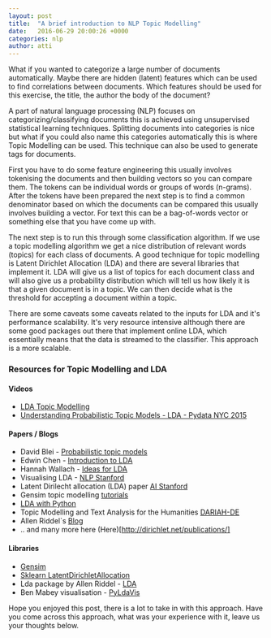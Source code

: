 ```yaml
---
layout: post
title:  "A brief introduction to NLP Topic Modelling"
date:   2016-06-29 20:00:26 +0000
categories: nlp
author: atti
---
```


What if you wanted to categorize a large number of documents automatically. Maybe there are hidden (latent) features which can be used to find correlations between documents. Which features should be used for this exercise, the title, the author the body of the document?

A part of natural language processing (NLP) focuses on categorizing/classifying documents this is achieved using unsupervised statistical learning techniques. Splitting documents into categories is nice but what if you could also name this categories automatically this is where Topic Modelling can be used. This technique can also be used to generate tags for documents.

First you have to do some feature engineering this usually involves tokenising the documents and then building vectors so you can compare them. The tokens can be individual words or groups of words (n-grams). After the tokens have been prepared the next step is to find a common denominator based on which the documents can be compared this usually involves building a vector. For text this can be a bag-of-words vector or something else that you have come up with.

The next step is to run this through some classification algorithm. If we use a topic modelling algorithm we get a nice distribution of relevant words (topics) for each class of documents. A good technique for topic modelling is Latent Dirichlet Allocation (LDA) and there are several libraries that implement it. LDA will give us a list of topics for each document class and will also give us a probability distribution which will tell us how likely it is that a given document is in a topic. We can then decide what is the threshold for accepting a document within a topic. 

There are some caveats some caveats related to the inputs for LDA and it's performance scalability. It's very resource intensive although there are some good packages out there that implement online LDA, which essentially means that the data is streamed to the classifier. This approach is a more scalable.

### Resources for Topic Modelling and LDA

#### Videos

* [LDA Topic Modelling](https://www.youtube.com/watch?v=ePUAZ8RG-3w)
* [Understanding Probabilistic Topic Models - LDA - Pydata NYC 2015](https://www.youtube.com/watch?v=_R66X_udxZQ)

#### Papers / Blogs

* David Blei - [Probabilistic topic models](https://www.cs.princeton.edu/~blei/papers/Blei2011.pdf)
* Edwin Chen - [Introduction to LDA](http://blog.echen.me/2011/08/22/introduction-to-latent-dirichlet-allocation/)
* Hannah Wallach - [Ideas for LDA](http://dirichlet.net/pdf/hannah14topic.pdf)
* Visualising LDA - [NLP Stanford](http://nlp.stanford.edu/events/illvi2014/papers/sievert-illvi2014.pdf)
* Latent Dirilecht allocation (LDA) paper [AI Stanford](http://ai.stanford.edu/~ang/papers/jair03-lda.pdf)
* Gensim topic modelling [tutorials](http://radimrehurek.com/gensim/tutorial.html)
* [LDA with Python](https://rstudio-pubs-static.s3.amazonaws.com/79360_850b2a69980c4488b1db95987a24867a.html)
* Topic Modelling and Text Analysis for the Humanities [DARIAH-DE](https://de.dariah.eu/tatom/)
* Allen Riddel`s [Blog](https://ariddell.org/wustl2012.html)
* .. and many more here (Here)[http://dirichlet.net/publications/]

#### Libraries

* [Gensim](http://radimrehurek.com/gensim/)
* [Sklearn LatentDirichletAllocation](http://scikit-learn.org/stable/auto_examples/applications/topics_extraction_with_nmf_lda.html#example-applications-topics-extraction-with-nmf-lda-py)
* Lda package by Allen Riddel - [LDA](https://github.com/ariddell/lda)
* Ben Mabey visualisation - [PyLdaVis](https://github.com/bmabey/pyLDAvis)

Hope you enjoyed this post, there is a lot to take in with this approach. Have you come across this approach, what was your experience with it, leave us your thoughts below.




